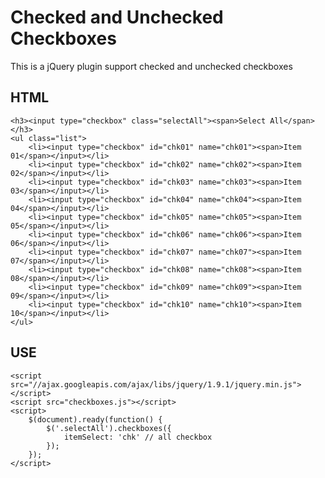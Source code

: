# Checked and Unchecked Checkboxes

This is a jQuery plugin support checked and unchecked checkboxes

## HTML

    <h3><input type="checkbox" class="selectAll"><span>Select All</span></h3>
	<ul class="list">
		<li><input type="checkbox" id="chk01" name="chk01"><span>Item 01</span></input></li>
		<li><input type="checkbox" id="chk02" name="chk02"><span>Item 02</span></input></li>
		<li><input type="checkbox" id="chk03" name="chk03"><span>Item 03</span></input></li>
		<li><input type="checkbox" id="chk04" name="chk04"><span>Item 04</span></input></li>
		<li><input type="checkbox" id="chk05" name="chk05"><span>Item 05</span></input></li>
		<li><input type="checkbox" id="chk06" name="chk06"><span>Item 06</span></input></li>
		<li><input type="checkbox" id="chk07" name="chk07"><span>Item 07</span></input></li>
		<li><input type="checkbox" id="chk08" name="chk08"><span>Item 08</span></input></li>
		<li><input type="checkbox" id="chk09" name="chk09"><span>Item 09</span></input></li>
		<li><input type="checkbox" id="chk10" name="chk10"><span>Item 10</span></input></li>
	</ul>

## USE
	<script src="//ajax.googleapis.com/ajax/libs/jquery/1.9.1/jquery.min.js"></script>
	<script src="checkboxes.js"></script>
	<script>
		$(document).ready(function() {
			$('.selectAll').checkboxes({
				itemSelect: 'chk' // all checkbox
			});
		});
	</script>